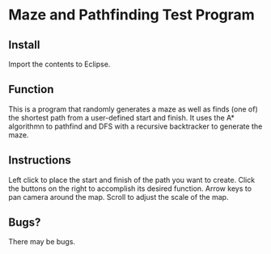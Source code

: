# Maze and Pathfinding Test Program

## Install
Import the contents to Eclipse.

## Function
This is a program that randomly generates a maze as well as finds (one of) the shortest path from a user-defined start and finish.
It uses the A* algorithmn to pathfind and DFS with a recursive backtracker to generate the maze.

## Instructions
Left click to place the start and finish of the path you want to create.
Click the buttons on the right to accomplish its desired function.
Arrow keys to pan camera around the map.
Scroll to adjust the scale of the map.

## Bugs?
There may be bugs.



